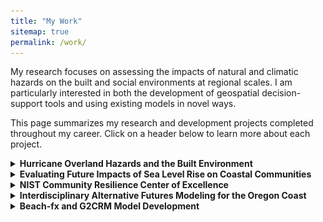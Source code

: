```yaml
---
title: "My Work"
sitemap: true
permalink: /work/
---
```


My research focuses on assessing the impacts of natural and climatic hazards on the built and social environments at regional scales. I am particularly interested in both the development of geospatial decision-support tools and using existing models in novel ways. 

This page summarizes my research and development projects completed throughout my career. Click on a header below to learn more about each project. 


<!-- ============================ -->
<details>
<summary> <b> Hurricane Overland Hazards and the Built Environment </b> </summary>

<i> Summary: </i> <br>
This is on-going work looking at modeling hurricane overland surge, waves, and currents through the built environment. Coastal models of hurricane storm surge typically neglect the built environment, or represent it through changes in Manning's n despite the importance of buildings in influencing overland waves and currents. For risk and catastrophe modlels, this can lead to inaccurate estimates of hurricane damage, translating to inaccurate estimates of economic losses. Preliminary results show that including buildings in numerical models of overland hazards significantly influence wave heights at individual structures. As expected, buildings near to the shoreline act to shelter subsequent rows of buildings. Interestingly, however, including buildings in the simulations also results in some buildings observing larger wave heights compared to scenarios in which no buildings are included in the model domain.  <br><br>

<i> Figures from this work: </i> <br>
<img src="../images/research/ian-f1332.png"><br>
<figcaption>Snapshot from an XBeach simulation with buildings (green polygons) included in the model domain. </figcaption><br>

<i>Research products originating from this work</i>: <br>
Currently in progress.<br><br>

<i> Funding</i>: <br>
Funding from NIST provided as a part of the <a href="https://www.nist.gov/disaster-failure-studies/hurricane-ian">Hurricane Ian Study.</a> <br><br>


</details>
<!-- ============================ -->


<!-- ============================ -->
<details>
<summary> <b>Evaluating Future Impacts of Sea Level Rise on Coastal Communities </b> </summary>

<i> Summary: </i> <br>
I completed this work during my time as a National Research Council Postdoctoral Fellow at NIST (2023-2025). The objective of this work was to develop decision-support tools to help communities become more resilient to chronic hazards that are associated with a changing climate. In particular, I focused on flooding due to sea level rise (SLR) and high tides, and considered the resulting impacts on buildings, electric power, and transportation networks. On top of this, I developed an agent-based model to simulate how households may respond to the future impacts of SLR. Reinforcement learning was used to characterize agent behavior. This allows agents to learn for themselves how to respond to changes in their envirnment. <br><br>

<i> Figures from this work: </i> <br>
<img src="../images/research/fig6-exposure.png"><br>
<figcaption>Building exposure in 2100 quantified as number of days per year exposed. Three different sea level rise scenarios (low, intermediate, and high) are shown.</figcaption><br>

<img src="../images/research/fig1-flowchart.png"><br>
<figcaption>Framework for developing an agent-based model of household adaptation to the future impacts of SLR. Reinforcement learning is used to characterize agent behavior.</figcaption><br>

<i>Research products originating from this work</i>: <br>
Two journal papers (<a href="https://doi.org/10.1016/j.ijdrr.2025.105649">1</a>, <a href="https://doi.org/10.1016/j.ijdrr.2025.105742">2</a>), one Jupyter notebook (<a href="https://doi.org/10.5281/zenodo.11402964">1</a>), and one geospatial agent-based model (<a href="https://doi.org/10.5281/zenodo.15120768">1</a>). <br><br>

<i> Funding</i>: <br>
Two years of salary plus travel assistance through the <a href="https://www.nationalacademies.org/our-work/rap/nrc-research-associateship-programs" >National Research Council Postdoctoral Fellowship program.</a> <br><br>
</details>
<!-- ============================ -->


<!-- ============================ -->
<details>
<summary> <b> NIST Community Resilience Center of Excellence </b> </summary>

<i> Summary: </i> <br>
I completed this work during my time as an MS and PhD student at Oregon State University (2018-2023). This project in particular was focused on contributing to the development of IN-CORE. My contributions focused on the multi-hazard (earthquake/tsunami) Seaside, Oregon testbed, where I: (1) assessed damages, economic losses, and network connectivity under various earthquake/tsunami return periods, (2) developed an agent-based model that considers how population growth, urban change, and urban planning measures impact community resilience, and (3) compared two building inventories for use in risk and resilience modeling. <br><br>

<i> Figure from this work: </i> <br>
<img src="../images/research/seaside.png"><br>
<figcaption>Figure of the Seaside, OR testbed, where my work for this project was focused.</figcaption><br>


<i>Research products originating from this work</i>: <br>
Seven journal papers: four as first author (<a href="https://doi.org/10.1007/s11069-021-04900-9">1</a>, <a href="https://doi.org/10.1080/23789689.2021.1966164">2</a>, <a href="https://doi.org/10.1029/2022EF003059">3</a>, <a href="https://doi.org/10.1016/j.ijdrr.2023.103755">4</a>), three as a co-author (<a href="https://doi.org/10.1061/JITSE4.ISENG-2229">5</a>, <a href="https://doi.org/10.1007/s11069-023-05937-8">6</a>, <a href="https://doi.org/10.1016/j.ijdrr.2023.104125">7</a>), one dataset (<a href="https://doi.org/10.17603/ds2-sp99-xv89">1</a>), one agent-based model (<a href="https://doi.org/10.5281/zenodo.6870341">1</a>), four Jupyter notebooks and books (<a href="https://22dylan.github.io/UrbanChange-HazardConsequence/intro.html">1</a>, <a href="https://doi.org/10.5281/zenodo.6998352">2</a>, <a href="https://github.com/22dylan/pyincore_notebooks/tree/master/20200728_SBN">3</a>, <a href="https://github.com/22dylan/pyincore_notebooks/tree/master/20191219_Seaside_Dist">4</a>). <br><br>

<i> Funding</i>: <br>
Five years of support as a graduate research assistant. Partial support provided through the NIST Center of Excellence for Community Resilience Planning. One year was supported through an Oregon State University Civil and Construction Engineering Graduate Research Fellowship. <br><br>

</details>
<!-- ============================ -->



<!-- ============================ -->
<details>
<summary> <b> Interdisciplinary Alternative Futures Modeling for the Oregon Coast </b> </summary>
<i> Summary: </i> <br>
I completed this work during my time as an MS and PhD student at Oregon State University (2018-2023). This project in particular was focused on Interdisciplinary modeling of Oregon Coastal communities. For this project, I assessed the impact of the Cascadia Subduction Zone (CSZ) on buildings and the transportation network for the entire Oregon coast. These methods were integrated into an agent-based model, Envision, as a part of the Oregon Coastal Futures Project. <br><br>

My work assessing the impacts to the transportation network lead to a journal paper on considering the resilience of road and bridge transportation networks at both local- and regional-scales. The local scale refers to considering transportation damage, recovery, and increases in travel times within a community's boundaries (e.g., getting from home to work), whereas the regional scale refers to damage, recovery, and increases in travel times between communities (e.g., getting from community A to community B). The publication of this work lead to a press release from Oregon State University and participation in radio interviews by myself and co-authors.<br><br>

<i> Figures from this work: </i> <br>
<img src="../images/research/regional.png"><br>
<figcaption>Figure of the regional highway transportation network showing location of 18 coastal communities that were considered.</figcaption><br>

<img src="../images/research/local.png"><br>
<figcaption>Example of loss of functionality and recovery for one of the coastal communities (Newport, OR).</figcaption><br>

<i>Research products originating from this work</i>: <br>
Two journal papers: one first author (<a href="https://doi.org/10.1061/(ASCE)IS.1943-555X.0000694">1</a>), one as a co-author (<a href="https://doi.org/10.1080/23789689.2025.2525697">2</a>). <br><br>

<i> Funding</i>: <br>
Support provided through both Oregon Sea Grant and the Cascadia CoPes (Coastlines and People) Hub. <br><br>

</details>
<!-- ============================ -->



<!-- ============================ -->
<details>
<summary> <b> Beach-fx and G2CRM Model Development </b> </summary>
<i> Summary: </i> <br>
I completed this work during my time as a Research Civil Engineer at the US Army Corps of Engineers' (USACE) Research and Development Center (ERDC) (2016-2018). Beach-fx and G2CRM were originally developed to serve as two coastal flood risk models throughout USACE. These planning models consider tropical and extra-tropical cyclones, sea level rise, beach renourishment, sediment transport, and the economic losses assoicated with coastal hazards over the lifecycle of a project. My role at ERDC during my second year there was to be the principal investigator for Beach-fx and G2CRM. In this role I served as the primary point of contact for these models across USACE, identified future directions for model development, contributed to USACE projects using Beach-fx and G2CRM, and prepared technical notes and reports regarding model processes and suggested workflows.
<br><br>


</details>
<!-- ============================ -->







